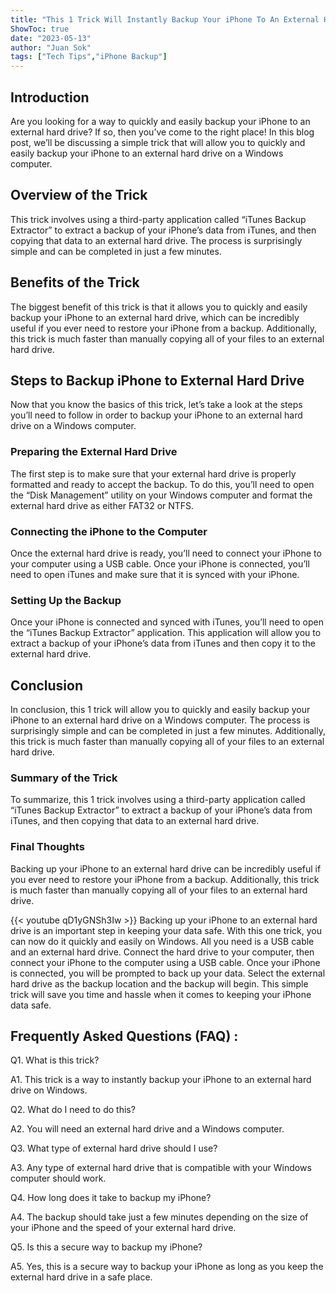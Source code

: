 ```yaml
---
title: "This 1 Trick Will Instantly Backup Your iPhone To An External Hard Drive On Windows!"
ShowToc: true 
date: "2023-05-13"
author: "Juan Sok" 
tags: ["Tech Tips","iPhone Backup"]
---
```

## Introduction

Are you looking for a way to quickly and easily backup your iPhone to an external hard drive? If so, then you’ve come to the right place! In this blog post, we’ll be discussing a simple trick that will allow you to quickly and easily backup your iPhone to an external hard drive on a Windows computer. 

## Overview of the Trick

This trick involves using a third-party application called “iTunes Backup Extractor” to extract a backup of your iPhone’s data from iTunes, and then copying that data to an external hard drive. The process is surprisingly simple and can be completed in just a few minutes. 

## Benefits of the Trick

The biggest benefit of this trick is that it allows you to quickly and easily backup your iPhone to an external hard drive, which can be incredibly useful if you ever need to restore your iPhone from a backup. Additionally, this trick is much faster than manually copying all of your files to an external hard drive. 

## Steps to Backup iPhone to External Hard Drive

Now that you know the basics of this trick, let’s take a look at the steps you’ll need to follow in order to backup your iPhone to an external hard drive on a Windows computer. 

### Preparing the External Hard Drive

The first step is to make sure that your external hard drive is properly formatted and ready to accept the backup. To do this, you’ll need to open the “Disk Management” utility on your Windows computer and format the external hard drive as either FAT32 or NTFS. 

### Connecting the iPhone to the Computer

Once the external hard drive is ready, you’ll need to connect your iPhone to your computer using a USB cable. Once your iPhone is connected, you’ll need to open iTunes and make sure that it is synced with your iPhone. 

### Setting Up the Backup

Once your iPhone is connected and synced with iTunes, you’ll need to open the “iTunes Backup Extractor” application. This application will allow you to extract a backup of your iPhone’s data from iTunes and then copy it to the external hard drive. 

## Conclusion

In conclusion, this 1 trick will allow you to quickly and easily backup your iPhone to an external hard drive on a Windows computer. The process is surprisingly simple and can be completed in just a few minutes. Additionally, this trick is much faster than manually copying all of your files to an external hard drive. 

### Summary of the Trick

To summarize, this 1 trick involves using a third-party application called “iTunes Backup Extractor” to extract a backup of your iPhone’s data from iTunes, and then copying that data to an external hard drive. 

### Final Thoughts

Backing up your iPhone to an external hard drive can be incredibly useful if you ever need to restore your iPhone from a backup. Additionally, this trick is much faster than manually copying all of your files to an external hard drive.

{{< youtube qD1yGNSh3Iw >}} 
Backing up your iPhone to an external hard drive is an important step in keeping your data safe. With this one trick, you can now do it quickly and easily on Windows. All you need is a USB cable and an external hard drive. Connect the hard drive to your computer, then connect your iPhone to the computer using a USB cable. Once your iPhone is connected, you will be prompted to back up your data. Select the external hard drive as the backup location and the backup will begin. This simple trick will save you time and hassle when it comes to keeping your iPhone data safe.

## Frequently Asked Questions (FAQ) :
Q1. What is this trick?

A1. This trick is a way to instantly backup your iPhone to an external hard drive on Windows.

Q2. What do I need to do this?

A2. You will need an external hard drive and a Windows computer.

Q3. What type of external hard drive should I use?

A3. Any type of external hard drive that is compatible with your Windows computer should work.

Q4. How long does it take to backup my iPhone?

A4. The backup should take just a few minutes depending on the size of your iPhone and the speed of your external hard drive.

Q5. Is this a secure way to backup my iPhone?

A5. Yes, this is a secure way to backup your iPhone as long as you keep the external hard drive in a safe place.


